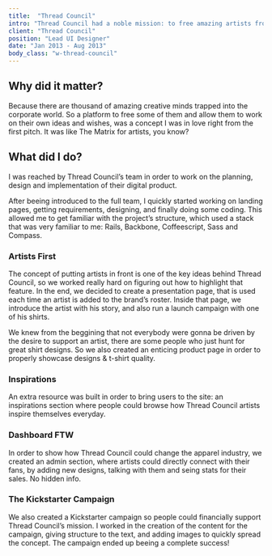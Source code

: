 ```yaml
---
title:  "Thread Council"
intro: "Thread Council had a noble mission: to free amazing artists from the client work they depend on and enable them to make a living from their own original works."
client: "Thread Council"
position: "Lead UI Designer"
date: "Jan 2013 - Aug 2013"
body_class: "w-thread-council"
---
```


## Why did it matter?

Because there are thousand of amazing creative minds trapped into the corporate world. So a platform to free some of them and allow them to work on their own ideas and wishes, was a concept I was in love right from the first pitch. It was like The Matrix for artists, you know?

## What did I do?

I was reached by Thread Council’s team in order to work on the planning, design and implementation of their digital product.

After beeing introduced to the full team, I quickly started working on landing pages, getting requirements, designing, and finally doing some coding. This allowed me to get familiar with the project’s structure, which used a stack that was very familiar to me: Rails, Backbone, Coffeescript, Sass and Compass.

### Artists First

The concept of putting artists in front is one of the key ideas behind Thread Council, so we worked really hard on figuring out how to highlight that feature. In the end, we decided to create a presentation page, that is used each time an artist is added to the brand’s roster. Inside that page, we introduce the artist with his story, and also run a launch campaign with one of his shirts.

We knew from the beggining that not everybody were gonna be driven by the desire to support  an artist, there are some people who just hunt for great shirt designs. So we also created an enticing product page in order to properly showcase designs &amp; t-shirt quality.

### Inspirations

An extra resource was built in order to bring users to the site: an inspirations section where people could browse how Thread Council artists inspire themselves everyday.

### Dashboard FTW

In order to show how Thread Council could change the apparel industry, we created an admin section, where artists could directly connect with their fans, by adding new designs, talking with them and seing stats for their sales. No hidden info.

### The Kickstarter Campaign

We also created a Kickstarter campaign so people could financially support Thread Council’s mission. I worked in the creation of the content for the campaign, giving structure to the text, and adding images to quickly spread the concept. The campaign ended up beeing a complete success!
